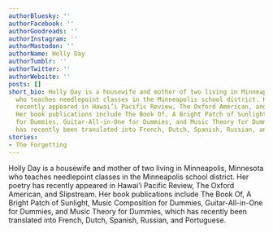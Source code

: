 ```yaml
---
authorBluesky: ''
authorFacebook: ''
authorGoodreads: ''
authorInstagram: ''
authorMastodon: ''
authorName: Holly Day
authorTumblr: ''
authorTwitter: ''
authorWebsite: ''
posts: []
short_bio: Holly Day is a housewife and mother of two living in Minneapolis, Minnesota
  who teaches needlepoint classes in the Minneapolis school district. Her poetry has
  recently appeared in Hawai’i Pacific Review, The Oxford American, and Slipstream.
  Her book publications include The Book Of, A Bright Patch of Sunlight, Music Composition
  for Dummies, Guitar-All-in-One for Dummies, and Music Theory for Dummies, which
  has recently been translated into French, Dutch, Spanish, Russian, and Portuguese.
stories:
- The Forgetting
---
```


Holly Day is a housewife and mother of two living in Minneapolis, Minnesota who teaches needlepoint classes in the Minneapolis school district. Her poetry has recently appeared in Hawai’i Pacific Review, The Oxford American, and Slipstream. Her book publications include The Book Of, A Bright Patch of Sunlight, Music Composition for Dummies, Guitar-All-in-One for Dummies, and Music Theory for Dummies, which has recently been translated into French, Dutch, Spanish, Russian, and Portuguese.